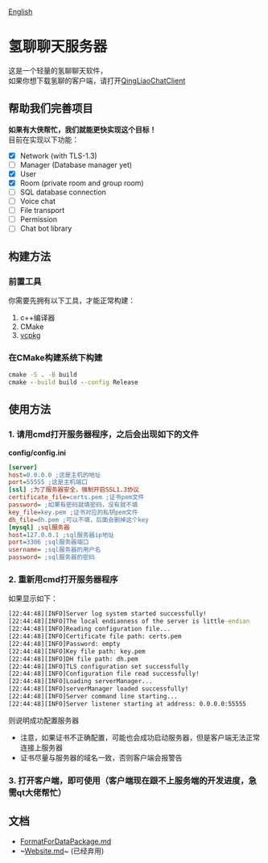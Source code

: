 [English](README_EN.md)
# 氢聊聊天服务器
这是一个轻量的氢聊聊天软件，  
如果你想下载氢聊的客户端，请打开[QingLiaoChatClient](https://github.com/Hcolda/QingLiaoChatClient)

## 帮助我们完善项目
**如果有大侠帮忙，我们就能更快实现这个目标！**  
目前在实现以下功能：
- [x] Network (with TLS-1.3)
- [ ] Manager (Database manager yet)
- [x] User
- [x] Room (private room and group room)
- [ ] SQL database connection
- [ ] Voice chat
- [ ] File transport
- [ ] Permission
- [ ] Chat bot library

## 构建方法
### 前置工具
你需要先拥有以下工具，才能正常构建：
1. c++编译器
2. CMake
3. [vcpkg](https://github.com/microsoft/vcpkg)

### 在CMake构建系统下构建
```cmd
cmake -S . -B build
cmake --build build --config Release
```

## 使用方法
### 1. 请用cmd打开服务器程序，之后会出现如下的文件  
**config/config.ini**
```ini
[server]
host=0.0.0.0 ;这是主机的地址
port=55555 ;这是主机端口
[ssl] ;为了服务器安全，强制开启SSL1.3协议
certificate_file=certs.pem ;证书pem文件
password= ;如果有密码就填密码，没有就不填
key_file=key.pem ;证书对应的私钥pem文件
dh_file=dh.pem ;可以不填，后面会删掉这个key
[mysql] ;sql服务器
host=127.0.0.1 ;sql服务器ip地址
port=3306 ;sql服务器端口
username= ;sql服务器的用户名
password= ;sql服务器的密码
```

### 2. 重新用cmd打开服务器程序
如果显示如下：
```cmd
[22:44:48][INFO]Server log system started successfully!
[22:44:48][INFO]The local endianness of the server is little-endian
[22:44:48][INFO]Reading configuration file...
[22:44:48][INFO]Certificate file path: certs.pem
[22:44:48][INFO]Password: empty
[22:44:48][INFO]Key file path: key.pem
[22:44:48][INFO]DH file path: dh.pem
[22:44:48][INFO]TLS configuration set successfully
[22:44:48][INFO]Configuration file read successfully!
[22:44:48][INFO]Loading serverManager...
[22:44:48][INFO]serverManager loaded successfully!
[22:44:48][INFO]Server command line starting...
[22:44:48][INFO]Server listener starting at address: 0.0.0.0:55555
```
则说明成功配置服务器
- 注意，如果证书不正确配置，可能也会成功启动服务器，但是客户端无法正常连接上服务器
- 证书尽量与服务器的域名一致，否则客户端会报警告

### 3. 打开客户端，即可使用（客户端现在跟不上服务端的开发进度，急需qt大佬帮忙）

## 文档
- [FormatForDataPackage.md](doc/FormatForDataPackage.md)
- ~[Website.md](doc/Website.md)~ (已经弃用)
